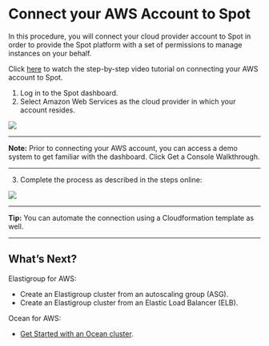 # Connect your AWS Account to Spot

In this procedure, you will connect your cloud provider account to Spot in order to provide the Spot platform with a set of permissions to manage instances on your behalf.

Click [here](https://youtu.be/csPmq3JZlgU/) to watch the step-by-step video tutorial on connecting your AWS account to Spot.

1. Log in to the Spot dashboard.
2. Select Amazon Web Services as the cloud provider in which your account resides.

<img src="/connect-your-cloud-provider/_media/welcome-to-spot-1024x341.png" />

---
**Note:**
Prior to connecting your AWS account, you can access a demo system to get familiar with the dashboard. Click Get a Console Walkthrough.

---

3. Complete the process as described in the steps online:

<img src="/connect-your-cloud-provider/_media/connect-aws-account-1024x709.png" />

---
**Tip:**
You can automate the connection using a Cloudformation template as well.

---

## What’s Next?
Elastigroup for AWS:
* Create an Elastigroup cluster from an autoscaling group (ASG).
* Create an Elastigroup cluster from an Elastic Load Balancer (ELB).

Ocean for AWS:
* [Get Started with an Ocean cluster](ocean/getting-started).

